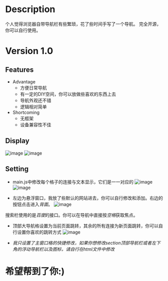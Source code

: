 # Description
  个人觉得浏览器自带导航栏有些繁琐，花了些时间手写了一个导航。
  完全开源，你可以自行使用。
# Version 1.0

## Features
- Advantage
  - 方便日常导航
  - 有一定的DIY空间，你可以放做些喜欢的东西上去
  - 导航外观还不错
  - 逻辑相对简单
- Shortcoming
  - 无框架
  - 设备兼容性不佳
  
  
## Display
![image](https://user-images.githubusercontent.com/93522732/187404209-e93b1f8b-3d8a-4de1-be57-c8550200f4f2.png)
![image](https://user-images.githubusercontent.com/93522732/187404343-871767ad-f9a0-4ddb-9740-d4b3690d40a8.png)


## Setting
- main.js中修改每个格子的连接与文本显示，它们是一一对应的
![image](https://user-images.githubusercontent.com/93522732/187405123-852d42c7-719b-48da-8de0-45f62db1ba47.png)
![image](https://user-images.githubusercontent.com/93522732/187405144-ed52cc62-eef4-4c1c-8a57-7fef8bd32738.png)


- 左边为悬浮窗口，我放了些默认的网站进去，你可以自行修改和添加。右边的按钮点击进入*背面*。
![image](https://user-images.githubusercontent.com/93522732/187407049-6f783a43-b636-48ae-92d9-2d499084fc2c.png)


搜索栏使用的是*百度*的接口。你可以在导航中直接按*空格*获取焦点。
- 顶部大导航格设置为当前页面跳转，其余的所有连接为新页面跳转，你可以自行设置你喜欢的跳转方式
![image](https://user-images.githubusercontent.com/93522732/187408748-bc615dce-7140-4da2-81ac-7684c4b5cf38.png)


- *我只设置了主窗口格的快捷修改，如果你想修改section顶部导航栏或者左下角的浮动导航栏以及图标，请自行在html文件中修改*

# 希望帮到了你:)

